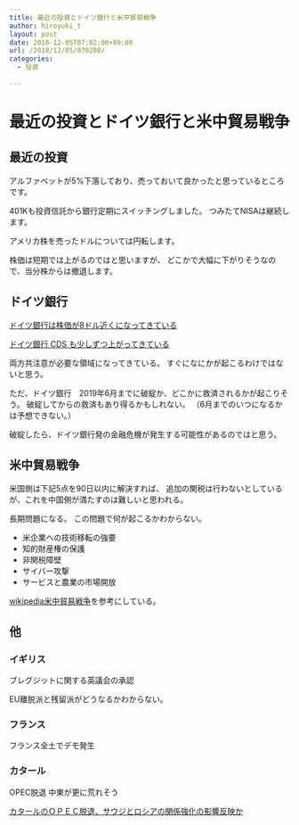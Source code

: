```yaml
---
title: 最近の投資とドイツ銀行と米中貿易戦争
author: hiroyuki_t
layout: post
date: 2018-12-05T07:02:00+09:00
url: /2018/12/05/070200/
categories:
  - 投資

---
```


# 最近の投資とドイツ銀行と米中貿易戦争

## 最近の投資

アルファベットが5%下落しており、売っておいて良かったと思っているところです。

401Kも投資信託から銀行定期にスイッチングしました。
つみたてNISAは継続します。

アメリカ株を売ったドルについては円転します。

株価は短期では上がるのではと思いますが、
どこかで大幅に下がりそうなので、当分株からは撤退します。


## ドイツ銀行
[ドイツ銀行は株価が8ドル近くになってきている](https://www.bloomberg.co.jp/quote/DBK:GR)

[ドイツ銀行 CDS も少しずつ上がってきている](https://www.boursorama.com/cours/cds/3xDB/)

両方共注意が必要な領域になってきている。
すぐになにかが起こるわけではないと思う。

ただ、ドイツ銀行　2019年6月までに破綻か、どこかに救済されるかが起こりそう。
破綻してからの救済もあり得るかもしれない。
（6月までのいつになるかは予想できない。）

破綻したら、ドイツ銀行発の金融危機が発生する可能性があるのではと思う。

## 米中貿易戦争

米国側は下記5点を90日以内に解決すれば、
追加の関税は行わないとしているが、これを中国側が満たすのは難しいと思われる。

長期問題になる。
この問題で何が起こるかわからない。

- 米企業への技術移転の強要
- 知的財産権の保護
- 非関税障壁
- サイバー攻撃
- サービスと農業の市場開放

[wikipedia米中貿易戦争](ja.wikipedia.org/wiki/米中貿易戦争_(2018年))を参考にしている。


## 他
### イギリス
ブレグジットに関する英議会の承認

EU離脱派と残留派がどうなるかわからない。

### フランス
フランス全土でデモ発生

### カタール
OPEC脱退
中東が更に荒れそう

[カタールのＯＰＥＣ脱退、サウジとロシアの関係強化の影響反映か](https://www.bloomberg.co.jp/news/articles/2018-12-04/PJ6QED6S972801)






